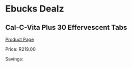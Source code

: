 
# Ebucks Dealz
## Cal-C-Vita Plus 30 Effervescent Tabs
[Product Page](https://www.ebucks.com/web/shop/productSelected.do?prodId=356733663&catId=322194367)

Price: R219.00

Savings: 


	